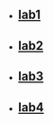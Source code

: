 - ## [lab1](https://github.com/FearlessAtom/mobile-development/tree/lab1)
- ## [lab2](https://github.com/FearlessAtom/mobile-development/tree/lab2)
- ## [lab3](https://github.com/FearlessAtom/mobile-development/tree/lab3)
- ## [lab4](https://github.com/FearlessAtom/mobile-development/tree/lab4)
